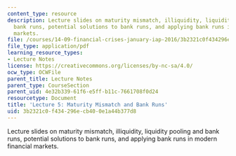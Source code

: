 ```yaml
---
content_type: resource
description: Lecture slides on maturity mismatch, illiquidity, liquidity pooling and
  bank runs, potential solutions to bank runs, and applying bank runs in modern financial
  markets.
file: /courses/14-09-financial-crises-january-iap-2016/3b2321c0f434296ecb400e1a44b377d8_MIT14_09IAP16_lec5_edit.pdf
file_type: application/pdf
learning_resource_types:
- Lecture Notes
license: https://creativecommons.org/licenses/by-nc-sa/4.0/
ocw_type: OCWFile
parent_title: Lecture Notes
parent_type: CourseSection
parent_uid: 4e32b339-61f6-e5ff-b11c-7661708f0d24
resourcetype: Document
title: 'Lecture 5: Maturity Mismatch and Bank Runs'
uid: 3b2321c0-f434-296e-cb40-0e1a44b377d8
---
```

Lecture slides on maturity mismatch, illiquidity, liquidity pooling and bank runs, potential solutions to bank runs, and applying bank runs in modern financial markets.